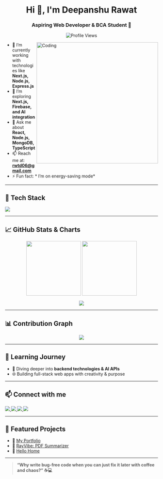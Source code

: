 <h1 align="center">Hi 👋, I'm Deepanshu Rawat</h1>
<h3 align="center">Aspiring Web Developer & BCA Student 🚀</h3>

<p align="center">
  <img src="https://komarev.com/ghpvc/?username=deepanshurwt06&label=Profile%20Views&color=0e75b6&style=flat" alt="Profile Views" />
</p>

<img align="right" alt="Coding" width="400" src="https://cdn.dribbble.com/users/1162077/screenshots/5403918/focus-animation.gif" />

- 🔭 I’m currently working with technologies like **Next.js, Node.js, Express.js**
- 🌱 I’m exploring **Next.js, Firebase, and AI integration**
- 💬 Ask me about **React, Node.js, MongoDB, TypeScript**
- 📫 Reach me at: **rwtd06@gmail.com**
- ⚡ Fun fact: * I’m on energy-saving mode*

---

## 💼 Tech Stack
<p align="left">
  <img src="https://skillicons.dev/icons?i=java,python,js,ts,html,css,react,nextjs,nodejs,express,firebase,mongodb,mysql,tailwind,git,github,vscode,figma,canva" />
</p>

---

## 📈 GitHub Stats & Charts

<p align="center">
  <img src="https://github-readme-stats.vercel.app/api?username=deepanshurwt06&show_icons=true&theme=radical" height="180px"/>
  <img src="https://github-readme-streak-stats.herokuapp.com/?user=deepanshurwt06&theme=radical" height="180px"/>
</p>

<p align="center">
  <img src="https://github-readme-stats.vercel.app/api/top-langs/?username=deepanshurwt06&layout=compact&theme=radical" />
</p>

---

## 📊 Contribution Graph
<p align="center">
  <img src="https://github-readme-activity-graph.vercel.app/graph?username=deepanshurwt06&theme=react-dark&area=true&hide_border=true" />
</p>

---

## 🧠 Learning Journey
- 📘 Diving deeper into **backend technologies & AI APIs**
- 🌐 Building full-stack web apps with creativity & purpose

---

## 📫 Connect with me
<p align="left">
  <a href="https://www.linkedin.com/in/deepanshurwt6/" target="_blank">
    <img src="https://img.shields.io/badge/LinkedIn-blue?style=for-the-badge&logo=linkedin&logoColor=white" />
  </a>
  <a href="https://github.com/deepanshurwt06" target="_blank">
    <img src="https://img.shields.io/badge/GitHub-black?style=for-the-badge&logo=github&logoColor=white" />
  </a>
  <a href="https://www.instagram.com/rwt_deepanshu__/" target="_blank">
    <img src="https://img.shields.io/badge/Instagram-E4405F?style=for-the-badge&logo=instagram&logoColor=white" />
  </a>
  <a href="https://discord.com/users/deepanshurwt" target="_blank">
    <img src="https://img.shields.io/badge/Discord-5865F2?style=for-the-badge&logo=discord&logoColor=white" />
  </a>
</p>

---

## 🚀 Featured Projects
- 🎨 [My Portfolio](https://github.com/deepanshurwt06/portfolio)
- 🧾 [RayVibe: PDF Summarizer](https://github.com/deepanshurwt06/RayVibe)
- 🧠 [Hello Home](https://github.com/deepanshurwt06/Hello-Home)


---

> **“Why write bug-free code when you can just fix it later with coffee and chaos?” ☕💻**

